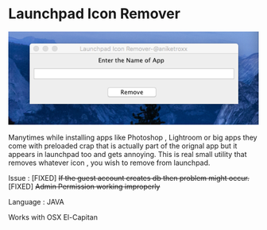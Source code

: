 # Launchpad Icon Remover

![Alt text](/app.png?raw=true "Title")

Manytimes while installing apps like Photoshop , Lightroom or big apps they come with preloaded crap that is actually part of the orignal app but it appears in launchpad too and gets annoying. This is real small utility  that removes whatever icon , you wish to remove from launchpad. 

Issue : [FIXED] ~~If the guest account creates db then problem might occur.~~
        [FIXED] ~~Admin Permission working improperly~~

Language : JAVA

Works with OSX El-Capitan



